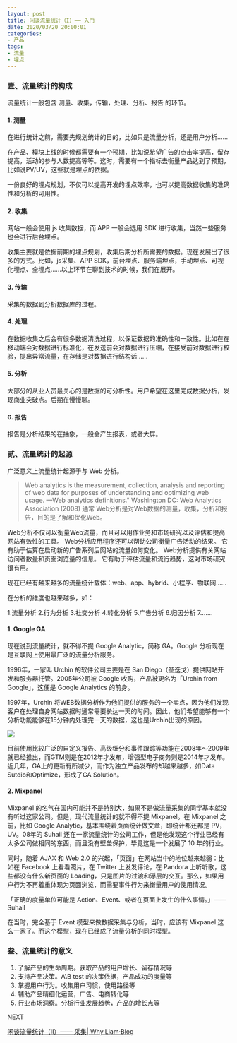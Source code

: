 ```yaml
---
layout: post
title: 闲谈流量统计（I）—— 入门
date: 2020/03/20 20:00:01
categories:
- 产品
tags:
- 流量
- 埋点
---
```


### 壹、流量统计的构成

流量统计一般包含  测量、收集，传输，处理、分析、报告 的环节。

#### 1. 测量

在进行统计之前，需要先规划统计的目的，比如只是流量分析，还是用户分析……

在产品、模块上线的时候都需要有一个预期，比如说希望广告的点击率提高，留存提高，活动的参与人数提高等等。这时，需要有一个指标去衡量产品达到了预期，比如说PV/UV，这些就是埋点的依据。

一份良好的埋点规划，不仅可以提高开发的埋点效率，也可以提高数据收集的准确性和分析的可用性。

#### 2. 收集

网站一般会使用 js 收集数据，而 APP 一般会选用 SDK 进行收集，当然一些服务也会进行后台埋点。

收集主要就是依据前期的埋点规划，收集后期分析所需要的数据。现在发展出了很多的方式。比如，js采集、APP SDK，前台埋点、服务端埋点，手动埋点、可视化埋点、全埋点……以上环节在聊到技术的时候，我们在展开。

#### 3. 传输

采集的数据到分析数据库的过程。

#### 4. 处理

在数据收集之后会有很多数据清洗过程，以保证数据的准确性和一致性。比如在在移动端会对数据进行标准化，在发送前会对数据进行压缩，在接受前对数据进行校验，提出异常流量，在存储是对数据进行结构话……

#### 5. 分析

大部分的从业人员最关心的是数据的可分析性。用户希望在这里完成数据分析，发现商业突破点。后期在慢慢聊。

#### 6. 报告

报告是分析结果的在抽象，一般会产生报表，或者大屏。

### 贰、流量统计的起源

广泛意义上流量统计起源于与 Web 分析。

> Web analytics is the measurement, collection, analysis and reporting of web data for purposes of understanding and optimizing web usage.  —Web analytics definitions." Washington DC: Web Analytics Association (2008)
> 通常 Web分析是对Web数据的测量，收集，分析和报告，目的是了解和优化Web。

Web分析不仅可以衡量Web流量，而且可以用作业务和市场研究以及评估和提高网站有效性的工具。 Web分析应用程序还可以帮助公司衡量广告活动的结果。 它有助于估算在启动新的广告系列后网站的流量如何变化。 Web分析提供有关网站访问者数量和页面浏览量的信息。 它有助于评估流量和流行趋势，这对市场研究很有用。

现在已经有越来越多的流量统计载体：web、app、hybrid、小程序、物联网……

在分析的维度也越来越多，如：

1.流量分析
2.行为分析
3.社交分析
4.转化分析
5.广告分析
6.归因分析
7.……

#### 1. Google GA

现在说到流量统计，就不得不提 Google Analytic，简称 GA。Google 分析现在是互联网上使用最广泛的流量分析服务。

1996年，一家叫 Urchin 的软件公司主要是在 San Diego（圣迭戈）提供网站开发和服务器托管。2005年公司被 Google 收购，产品被更名为「Urchin from Google」，这便是 Google Analytics 的前身。

1997年，Urchin 将WEB数据分析作为他们提供的服务的一个卖点，因为他们发现客户在处理自身网站数据时通常需要长达一天的时间。因此，他们希望能够有一个分析功能能够在15分钟内处理完一天的数据，这也是Urchin出现的原因。

![](http://pics.naaln.com/blog/2020-02-06-070851.jpg-basicBlog)

目前使用比较广泛的自定义报告、高级细分和事件跟踪等功能在2008年～2009年就已经推出，而GTM则是在2012年才发布，增强型电子商务则是2014年才发布。近几年，GA上的更新有所减少，而作为独立产品发布的却越来越多，如Data Sutdio和Optimize，形成了GA Solution。

#### 2. Mixpanel

Mixpanel 的名气在国内可能并不是特别大，如果不是做流量采集的同学基本就没有听过这家公司。但是，现代流量统计的就不得不提 Mixpanel。在 Mixpanel 之前，比如 Google Analytic，基本围绕着页面统计做文章，即统计都还都是 PV， UV。08年的 Suhail 还在一家流量统计的公司工作，但是他发现这个行业已经有太多公司做相同的东西，而且没有壁垒保护，毕竟这是一个发展了 10 年的行业。

同时，随着 AJAX 和 Web 2.0 的兴起，「页面」在网站当中的地位越来越弱：比如在 Facebook 上看看照片，在 Twitter 上发发评论，在 Pandora 上听听歌，这些都没有什么新页面的 Loading，只是图片的过渡和浮层的交互。那么，如果用户行为不再着重体现为页面浏览，而需要事件行为来衡量用户的使用情况。

「正确的度量单位可能是 Action、Event、或者在页面上发生的什么事情。」—— Suhail

在当时，完全基于 Event 模型来做数据采集与分析，当时，应该有 Mixpanel 这么一家了。而这个模型，现在已经成了流量分析的同时模型。

### 叁、流量统计的意义

1. 了解产品的生命周期。获取产品的用户增长、留存情况等
2. 支持产品决策。A\B test 的决策依据，产品成功的度量等
3. 掌握用户行为。收集用户习惯，使用路径等
4. 辅助产品精细化运营，广告、电商转化等
5. 行业市场洞察。分析行业发展趋势，产品的增长点等

NEXT

[闲谈流量统计（II）—— 采集| Why·Liam·Blog](https://blog.naaln.com/2020/03/data-analytic-2/)